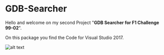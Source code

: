 # GDB-Searcher

Hello and welcome on my second Project "<b>GDB Searcher for F1 Challenge 99-02</b>".

On this package you find the Code for Visual Studio 2017.

![alt text](https://www2.pic-upload.de/img/35062463/Screenshot298.png)
